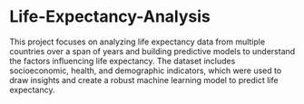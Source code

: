 # Life-Expectancy-Analysis
This project focuses on analyzing life expectancy data from multiple countries over a span of years and building predictive models to understand the factors influencing life expectancy. The dataset includes socioeconomic, health, and demographic indicators, which were used to draw insights and create a robust machine learning model to predict life expectancy.
